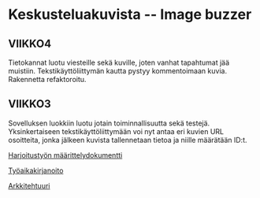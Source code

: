 # Keskusteluakuvista -- Image buzzer
## VIIKKO4

Tietokannat luotu viesteille sekä kuville, joten vanhat tapahtumat jää muistiin. Tekstikäyttöliittymän kautta pystyy kommentoimaan kuvia. Rakennetta refaktoroitu.


## VIIKKO3

Sovelluksen luokkiin luotu jotain toiminnallisuutta sekä testejä. Yksinkertaiseen tekstikäyttöliittymään voi nyt antaa eri kuvien URL osoitteita, jonka jälkeen kuvista tallennetaan tietoa ja niille määrätään ID:t.

[Harjoitustyön määrittelydokumentti](https://github.com/kallioaa/ot-harjoitustyo/blob/master/dokumentaatio/maarittelydokumentti.md)

[Työaikakirjanoito](https://github.com/kallioaa/ot-harjoitustyo/blob/master/dokumentaatio/työaikakirjanpito.md)

[Arkkitehtuuri](https://github.com/kallioaa/ot-harjoitustyo/blob/master/dokumentaatio/arkkitehtuuri.md)

